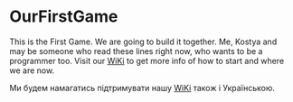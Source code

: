 # OurFirstGame

This is the First Game. We are going to build it together. Me, Kostya and may be someone who read these lines right now, who wants to be a programmer too. Visit our [WiKi](https://github.com/vavan/OurFirstGame/wiki) to get more info of how to start and where we are now. 


Ми будем намагатись підтримувати нашу [WiKi](https://github.com/vavan/OurFirstGame/wiki) також і Українською.



 

